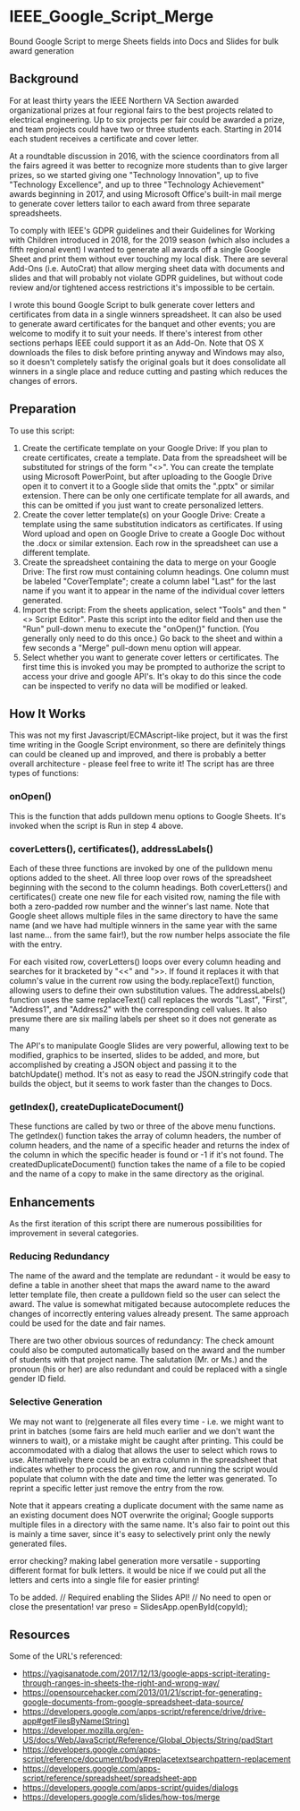 # IEEE_Google_Script_Merge
Bound Google Script to merge Sheets fields into Docs and Slides for bulk award generation

## Background
For at least thirty years the IEEE Northern VA Section awarded organizational prizes at four regional fairs to the best projects related to electrical engineering.  Up to six projects per fair could be awarded a prize, and team projects could have two or three students each.  Starting in 2014 each student receives a certificate and cover letter.

At a roundtable discussion in 2016, with the science coordinators from all the fairs agreed it was better to recognize more students than to give larger prizes, so we started giving one "Technology Innovation", up to five "Technology Excellence", and up to three "Technology Achievement" awards beginning in 2017, and using Microsoft Office's built-in mail merge to generate cover letters tailor to each award from three separate spreadsheets.

To comply with IEEE's GDPR guidelines and their Guidelines for Working with Children introduced in 2018, for the 2019 season (which also includes a fifth regional event) I wanted to generate all awards off a single Google Sheet and print them without ever touching my local disk.  There are several Add-Ons (i.e. AutoCrat) that allow merging sheet data with documents and slides and that will probably not violate GDPR guidelines, but without code review and/or tightened access restrictions it's impossible to be certain.

I wrote this bound Google Script to bulk generate cover letters and certificates from data in a single winners spreadsheet.  It can also be used to generate award certificates for the banquet and other events; you are welcome to modify it to suit your needs.  If there's interest from other sections perhaps IEEE could support it as an Add-On.  Note that OS X downloads the files to disk before printing anyway and Windows may also, so it doesn't completely satisfy the original goals but it does consolidate all winners in a single place and reduce cutting and pasting which reduces the changes of errors.

## Preparation
To use this script:
1. Create the certificate template on your Google Drive: If you plan to create certificates, create a template.  Data from the spreadsheet will be substituted for strings of the form "<<keyword>>".  You can create the template using Microsoft PowerPoint, but after uploading to the Google Drive open it to convert it to a Google slide that omits the ".pptx" or similar extension.  There can be only one certificate template for all awards, and this can be omitted if you just want to create personalized letters.
2. Create the cover letter template(s) on your Google Drive: Create a template using the same substitution indicators as certificates.  If using Word upload and open on Google Drive to create a Google Doc without the .docx or similar extension.  Each row in the spreadsheet can use a different template.
3. Create the spreadsheet containing the data to merge on your Google Drive: The first row must containing column headings.  One column must be labeled "CoverTemplate"; create a column label "Last" for the last name if you want it to appear in the name of the individual cover letters generated.
4. Import the script: From the sheets application, select "Tools" and then "<> Script Editor".  Paste this script into the editor field and then use the "Run" pull-down menu to execute the "onOpen()" function.  (You generally only need to do this once.)  Go back to the sheet and within a few seconds a "Merge" pull-down menu option will appear.
5. Select whether you want to generate cover letters or certificates.  The first time this is invoked you may be prompted to authorize the script to access your drive and google API's.  It's okay to do this since the code can be inspected to verify no data will be modified or leaked.
  
## How It Works
This was not my first Javascript/ECMAscript-like project, but it was the first time writing in the Google Script environment, so there are definitely things can could be cleaned up and improved, and there is probably a better overall architecture - please feel free to write it!  The script has are three types of functions:

### onOpen()
This is the function that adds pulldown menu options to Google Sheets.  It's invoked when the script is Run in step 4 above.

### coverLetters(), certificates(), addressLabels()
Each of these three functions are invoked by one of the pulldown menu options added to the sheet.  All three loop over rows of the spreadsheet beginning with the second to the column headings.  Both coverLetters() and certificates() create one new file for each visited row, naming the file with both a zero-padded row number and the winner's last name.  Note that Google sheet allows multiple files in the same directory to have the same name (and we have had multiple winners in the same year with the same last name... from the same fair!), but the row number helps associate the file with the entry.

For each visited row, coverLetters() loops over every column heading and searches for it bracketed by "<<" and ">>.  If found it replaces it with that column's value in the current row using the body.replaceText() function, allowing users to define their own substitution values.  The addressLabels() function uses the same replaceText() call replaces the words "Last", "First", "Address1", and "Address2" with the corresponding cell values.  It also presume there are six mailing labels per sheet so it does not generate as many

The API's to manipulate Google Slides are very powerful, allowing text to be modified, graphics to be inserted, slides to be added, and more, but accomplished by creating a JSON object and passing it to the batchUpdate() method.  It's not as easy to read the JSON.stringify code that builds the object, but it seems to work faster than the changes to Docs.

### getIndex(), createDuplicateDocument()
These functions are called by two or three of the above menu functions.  The getIndex() function takes the array of column headers, the number of column headers, and the name of a specific header and returns the index of the column in which the specific header is found or -1 if it's not found.  The createdDuplicateDocument() function takes the name of a file to be copied and the name of a copy to make in the same directory as the original.

## Enhancements
As the first iteration of this script there are numerous possibilities for improvement in several categories.

### Reducing Redundancy
The name of the award and the template are redundant - it would be easy to define a table in another sheet that maps the award name to the award letter template file, then create a pulldown field so the user can select the award.  The value is somewhat mitigated because autocomplete reduces the changes of incorrectly entering values already present.  The same approach could be used for the date and fair names.

There are two other obvious sources of redundancy: The check amount could also be computed automatically based on the award and the number of students with that project name.  The salutation (Mr. or Ms.) and the pronoun (his or her) are also redundant and could be replaced with a single gender ID field.

### Selective Generation
We may not want to (re)generate all files every time - i.e. we might want to print in batches (some fairs are held much earlier and we don't want the winners to wait), or a mistake might be caught after printing.  This could be accommodated with a dialog that allows the user to select which rows to use.  Alternatively there could be an extra column in the spreadsheet that indicates whether to process the given row, and running the script would populate that column with the date and time the letter was generated.  To reprint a specific letter just remove the entry from the row.

Note that it appears creating a duplicate document with the same name as an existing document does NOT overwrite the original; Google supports multiple files in a directory with the same name.  It's also fair to point out this is mainly a time saver, since it's easy to selectively print only the newly generated files.


error checking?
making label generation more versatile - supporting different format for bulk letters.
it would be nice if we could put all the letters and certs into a single file for easier printing!


To be added.
// Required enabling the Slides API!
// No need to open or close the presentation! var preso = SlidesApp.openById(copyId);


## Resources
Some of the URL's referenced:
* https://yagisanatode.com/2017/12/13/google-apps-script-iterating-through-ranges-in-sheets-the-right-and-wrong-way/
* https://opensourcehacker.com/2013/01/21/script-for-generating-google-documents-from-google-spreadsheet-data-source/
* https://developers.google.com/apps-script/reference/drive/drive-app#getFilesByName(String)
* https://developer.mozilla.org/en-US/docs/Web/JavaScript/Reference/Global_Objects/String/padStart
* https://developers.google.com/apps-script/reference/document/body#replacetextsearchpattern-replacement
* https://developers.google.com/apps-script/reference/spreadsheet/spreadsheet-app
* https://developers.google.com/apps-script/guides/dialogs
* https://developers.google.com/slides/how-tos/merge
